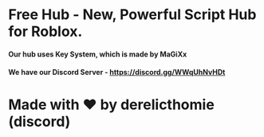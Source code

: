 # Free Hub - New, Powerful Script Hub for Roblox.

#### Our hub uses Key System, which is made by MaGiXx
#### We have our Discord Server - https://discord.gg/WWqUhNvHDt

# Made with ❤️ by derelicthomie (discord)
